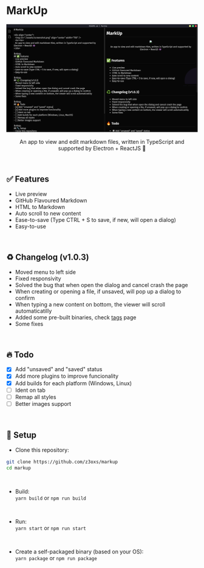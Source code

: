 # MarkUp

<div align="center">
  <img src="./assets/screenshot.png" align="center" width="800" />
  <br><br>
  An app to view and edit markdown files, written in TypeScript and supported by Electron + ReactJS 👾
</div>

&nbsp;
## ✅ Features
- Live preview
- GitHub Flavoured Markdown
- HTML to Markdown
- Auto scroll to new content
- Ease-to-save (Type CTRL + S to save, if new, will open a dialog)
- Easy-to-use

&nbsp;
## ♻️ Changelog (v1.0.3)
- Moved menu to left side
- Fixed responsivity
- Solved the bug that when open the dialog and cancel crash the page
- When creating or opening a file, if unsaved, will pop up a dialog to confirm
- When typing a new content on bottom, the viewer will scroll automaticatilly
- Added some pre-built binaries, check [tags](https://github.com/z3oxs/markup/releases/tag/v1.0.3) page
- Some fixes

&nbsp;
## 🔥 Todo
- [x] Add "unsaved" and "saved" status
- [x] Add more plugins to improve funcionality
- [x] Add builds for each platform (Windows, Linux)
- [ ] Ident on tab
- [ ] Remap all styles
- [ ] Better images support

&nbsp;
## 🔧 Setup
- Clone this repository:
```bash
git clone https://github.com/z3oxs/markup
cd markup
```

&nbsp;
- Build:<br>
`yarn build` or `npm run build`

&nbsp;
- Run:<br>
`yarn start` or `npm run start`

&nbsp;
- Create a self-packaged binary (based on your OS):<br>
`yarn package` or `npm run package`
